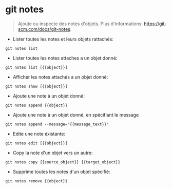 # git notes

> Ajoute ou inspecte des notes d'objets.
> Plus d'informations: <https://git-scm.com/docs/git-notes>.

- Lister toutes les notes et leurs objets rattachés:

`git notes list`

- Lister toutes les notes attaches a un objet donné:

`git notes list [{{object}}]`

- Afficher les notes attachés a un objet donné:

`git notes show [{{object}}]`

- Ajoute une note à un objet donné:

`git notes append {{object}}`

- Ajoute une note à un objet donné, en spécifiant le message

`git notes append --message="{{message_text}}"`

- Edite une note éxistante:

`git notes edit [{{object}}]`

- Copy la note d'un objet vers un autre:

`git notes copy {{source_object}} {{target_object}}`

- Supprime toutes les notes d'un objet spécifié:

`git notes remove {{object}}`
